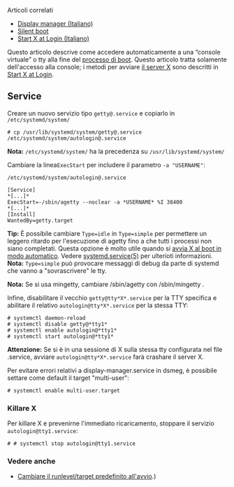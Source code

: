 Articoli correlati

*   [Display manager (Italiano)](/index.php/Display_manager_(Italiano) "Display manager (Italiano)")
*   [Silent boot](/index.php/Silent_boot "Silent boot")
*   [Start X at Login (Italiano)](/index.php/Start_X_at_Login_(Italiano) "Start X at Login (Italiano)")

Questo articolo descrive come accedere automaticamente a una “console virtuale” o tty alla fine del [processo di boot](/index.php/Arch_boot_process_(Italiano) "Arch boot process (Italiano)"). Questo articolo tratta solamente dell'accesso alla console; i metodi per avviare [il server X](/index.php/Xorg_(Italiano) "Xorg (Italiano)") sono descritti in [Start X at Login](/index.php/Start_X_at_Login_(Italiano) "Start X at Login (Italiano)").

## Service

Creare un nuovo servizio tipo `getty@.service` e copiarlo in `/etc/systemd/system/`

```
# cp /usr/lib/systemd/system/getty@.service /etc/systemd/system/autologin@.service

```

**Nota:** `/etc/systemd/system/` ha la precedenza su `/usr/lib/systemd/system/`

Cambiare la linea`ExecStart` per includere il parametro `-a "USERNAME"`:

 `/etc/systemd/system/autologin@.service` 
```
[Service]
*[...]*
ExecStart=-/sbin/agetty --noclear -a *USERNAME* %I 38400
*[...]*
[Install]
WantedBy=getty.target
```

**Tip:** È possibile cambiare `Type=idle` in `Type=simple` per permettere un leggero ritardo per l'esecuzione di agetty fino a che tutti i processi non siano completati. Questa opzione è molto utile quando si [avvia X al boot in modo automatico](/index.php/Far_partire_X_al_boot "Far partire X al boot"). Vedere [systemd.service(5)](https://jlk.fjfi.cvut.cz/arch/manpages/man/systemd.service.5) per ulterioti informazioni.
**Nota:** `Type=simple` può provocare messaggi di debug da parte di systemd che vanno a "sovrascrivere" le tty.

**Nota:** Se si usa mingetty, cambiare /sbin/agetty con /sbin/mingetty
.

Infine, disabilitare il vecchio `getty@tty*X*.service` per la TTY specifica e abilitare il relativo `autologin@tty*X*.service` per la stessa TTY:

```
# systemctl daemon-reload
# systemctl disable getty@*tty1*
# systemctl enable autologin@*tty1*
# systemctl start autologin@*tty1*

```

**Attenzione:** Se si è in una sessione di X sulla stessa tty configurata nel file .service, avviare `autologin@tty*X*.service` farà crashare il server X.

Per evitare errori relativi a display-manager.service in dsmeg, è possibile settare come default il target "multi-user":

```
# systemctl enable multi-user.target

```

### Killare X

Per killare X e prevenirne l'immediato ricaricamento, stoppare il servizio `autologin@tty1.service`:

```
# # systemctl stop autologin@tty1.service

```

### Vedere anche

*   [Cambiare il runlevel/target predefinito all'avvio](/index.php/Systemd_(Italiano)#Cambiare_il_target_predefinito_all.27avvio "Systemd (Italiano)").)